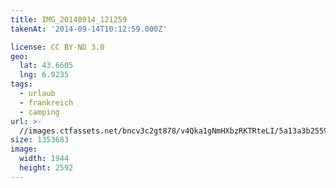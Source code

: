 ```yaml
---
title: IMG_20140914_121259
takenAt: '2014-09-14T10:12:59.000Z'

license: CC BY-ND 3.0
geo:
  lat: 43.6605
  lng: 6.9235
tags:
  - urlaub
  - frankreich
  - camping
url: >-
  //images.ctfassets.net/bncv3c2gt878/v4Qka1gNmHXbzRKTRteLI/5a13a3b2559154c334b44939612087b1/img_20140914_121259_27696479614_o
size: 1353683
image:
  width: 1944
  height: 2592
---
```

